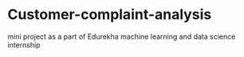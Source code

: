 # Customer-complaint-analysis
mini project as a part of Edurekha machine learning and data science internship
